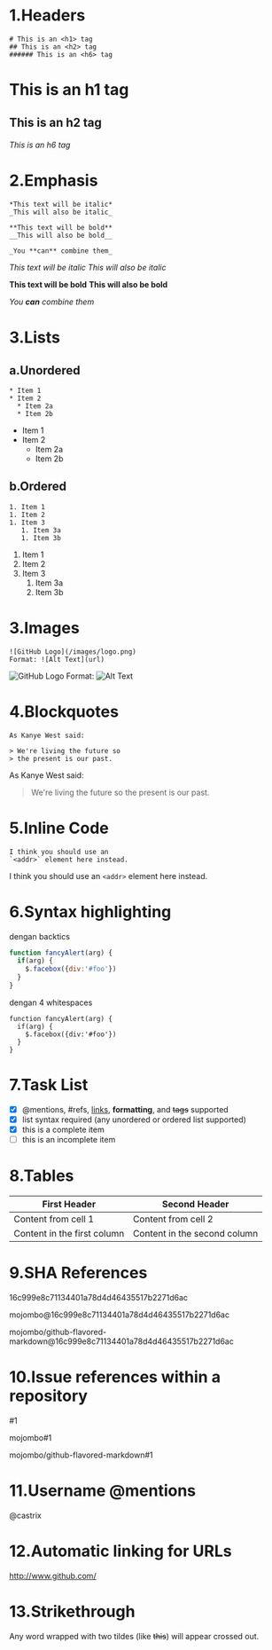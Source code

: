 # 1.Headers

```
# This is an <h1> tag
## This is an <h2> tag
###### This is an <h6> tag
```
# This is an h1 tag
## This is an h2 tag
###### This is an h6 tag

# 2.Emphasis
```
*This text will be italic*
_This will also be italic_

**This text will be bold**
__This will also be bold__

_You **can** combine them_
```
*This text will be italic*
_This will also be italic_

**This text will be bold**
__This will also be bold__

_You **can** combine them_


# 3.Lists
## a.Unordered
```
* Item 1
* Item 2
  * Item 2a
  * Item 2b
```
* Item 1
* Item 2
  * Item 2a
  * Item 2b

## b.Ordered
```
1. Item 1
1. Item 2
1. Item 3
   1. Item 3a
   1. Item 3b
```
1. Item 1
1. Item 2
1. Item 3
   1. Item 3a
   1. Item 3b

# 3.Images
```
![GitHub Logo](/images/logo.png)
Format: ![Alt Text](url)
```
![GitHub Logo](/images/logo.png)
Format: ![Alt Text](url)

# 4.Blockquotes
```
As Kanye West said:

> We're living the future so
> the present is our past.
```
As Kanye West said:

> We're living the future so
> the present is our past.

# 5.Inline Code

```
I think you should use an
`<addr>` element here instead.
```
I think you should use an
`<addr>` element here instead.

# 6.Syntax highlighting

dengan backtics
```javascript
function fancyAlert(arg) {
  if(arg) {
    $.facebox({div:'#foo'})
  }
}
```

dengan 4 whitespaces

    function fancyAlert(arg) {
      if(arg) {
        $.facebox({div:'#foo'})
      }
    }


# 7.Task List
- [x] @mentions, #refs, [links](), **formatting**, and <del>tags</del> supported
- [x] list syntax required (any unordered or ordered list supported)
- [x] this is a complete item
- [ ] this is an incomplete item

# 8.Tables
First Header | Second Header
------------ | -------------
Content from cell 1 | Content from cell 2
Content in the first column | Content in the second column

# 9.SHA References

16c999e8c71134401a78d4d46435517b2271d6ac

mojombo@16c999e8c71134401a78d4d46435517b2271d6ac

mojombo/github-flavored-markdown@16c999e8c71134401a78d4d46435517b2271d6ac

# 10.Issue references within a repository

#1

mojombo#1

mojombo/github-flavored-markdown#1

# 11.Username @mentions
@castrix

# 12.Automatic linking for URLs
http://www.github.com/

# 13.Strikethrough
Any word wrapped with two tildes (like ~~this~~) will appear crossed out.
